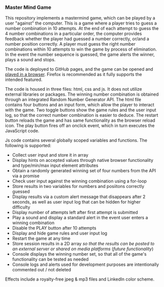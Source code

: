 ### Master Mind Game

This repository implements a mastermind game, which can be played by a user "against" the computer.
This is a game where a player tries to guess a number combination in 10 attempts. At the end of each attempt to guess the 4 number combinations in a particular order, the computer provides feedback whether the player had guessed a number correctly, or/and a number position correctly. A player must guess the right number combinations within 10 attempts to win the game by process of elimination.
In the event the number sequence is guessed, the game alerts the winner, plays a sound and stops.

The code is deployed to GitHub pages, and the game can be opened and [played in a browser](https://nataliagourova.github.io/MasterMindGame/). Firefox is recommended as it fully supports the intended featured.

The code is housed in three files: html, css and js. It does not utilize external libraries or packages. 
The winning number combination is obtained through an integrated Random Number Generator API. 
The html file contains four buttons and an input form, which allow the player to interact with the game. Two toggle buttons show the game rules and the user input log, so that the correct number combination is easier to deduce. The restart button reloads the game  and has same functionality as the browser reload icon. The play button fires off an onclick event, which in turn executes the JavaScript code.

Js code contains several globally scoped variables and functions. 
The following is supported:
* Collect user input and store it in array
* Display hints on accepted values through native browser functionality and type/min/max input element attributes
* Obtain a randomly generated winning set of four numbers from the API via a promise
* Check user input against the winning combination using a for-loop
* Store results in two variables for numbers and posiitons correctly guessed
* Display results via a custom alert message that disappears after 2 seconds, as well as user input log that can be hidden for higher difficulty
* Display number of attempts left after first attempt is submitted
* Play a sound and display a standard alert in the event user enters a winning combination
* Disable the PLAY button after 10 attempts
* Display and hide game rules and user input log
* Restart the game at any time
* Store session results in a 2D array *so that the results can be posted to an external server or shared on media platforms* (*future functionality*)
* Console displays the winning number set, so that all of the game's functionality can be tested as needed
* Console logs and alerts used for development purposes are intentionally commented out / not deleted

Effects include a royalty-free jpeg & mp3 files and LinkedIn color scheme.


